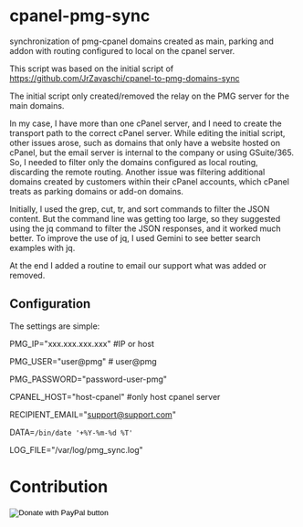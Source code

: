 # cpanel-pmg-sync
synchronization of pmg-cpanel domains created as main, parking and addon with routing configured to local on the cpanel server.

This script was based on the initial script of https://github.com/JrZavaschi/cpanel-to-pmg-domains-sync

The initial script only created/removed the relay on the PMG server for the main domains.

In my case, I have more than one cPanel server, and I need to create the transport path to the correct cPanel server. While editing the initial script, other issues arose, such as domains that only have a website hosted on cPanel, but the email server is internal to the company or using GSuite/365. So, I needed to filter only the domains configured as local routing, discarding the remote routing. Another issue was filtering additional domains created by customers within their cPanel accounts, which cPanel treats as parking domains or add-on domains.

Initially, I used the grep, cut, tr, and sort commands to filter the JSON content. But the command line was getting too large, so they suggested using the jq command to filter the JSON responses, and it worked much better. To improve the use of jq, I used Gemini to see better search examples with jq.

At the end I added a routine to email our support what was added or removed.

## Configuration

The settings are simple:

PMG_IP="xxx.xxx.xxx.xxx" #IP or host

PMG_USER="user@pmg" # user@pmg

PMG_PASSWORD="password-user-pmg"

CPANEL_HOST="host-cpanel" #only host cpanel server

RECIPIENT_EMAIL="support@support.com"

DATA=`/bin/date '+%Y-%m-%d %T'`

LOG_FILE="/var/log/pmg_sync.log"

# Contribution

<form action="https://www.paypal.com/donate" method="post" target="_top">
<input type="hidden" name="business" value="V6K8R2N7VQ4BW" />
<input type="hidden" name="no_recurring" value="0" />
<input type="hidden" name="currency_code" value="BRL" />
<input type="image" src="https://www.paypalobjects.com/en_US/i/btn/btn_donate_SM.gif" border="0" name="submit" title="PayPal - The safer, easier way to pay online!" alt="Donate with PayPal button" />
<img alt="" border="0" src="https://www.paypal.com/en_BR/i/scr/pixel.gif" width="1" height="1" />
</form>

